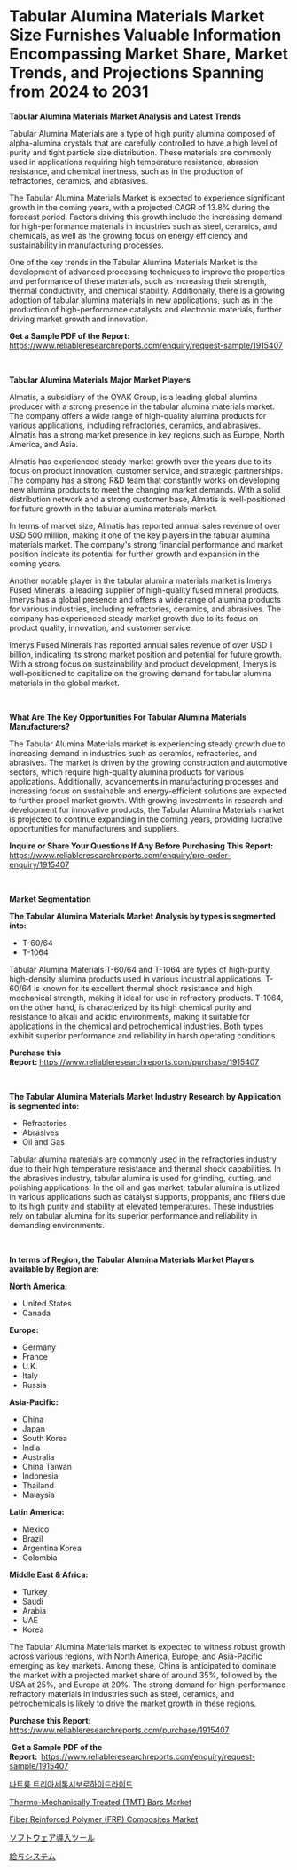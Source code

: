 <p><h1>Tabular Alumina Materials Market Size Furnishes Valuable Information Encompassing Market Share, Market Trends, and Projections Spanning from 2024 to 2031</h1></p><p><strong>Tabular Alumina Materials Market Analysis and Latest Trends</strong></p>
<p><p>Tabular Alumina Materials are a type of high purity alumina composed of alpha-alumina crystals that are carefully controlled to have a high level of purity and tight particle size distribution. These materials are commonly used in applications requiring high temperature resistance, abrasion resistance, and chemical inertness, such as in the production of refractories, ceramics, and abrasives.</p><p>The Tabular Alumina Materials Market is expected to experience significant growth in the coming years, with a projected CAGR of 13.8% during the forecast period. Factors driving this growth include the increasing demand for high-performance materials in industries such as steel, ceramics, and chemicals, as well as the growing focus on energy efficiency and sustainability in manufacturing processes.</p><p>One of the key trends in the Tabular Alumina Materials Market is the development of advanced processing techniques to improve the properties and performance of these materials, such as increasing their strength, thermal conductivity, and chemical stability. Additionally, there is a growing adoption of tabular alumina materials in new applications, such as in the production of high-performance catalysts and electronic materials, further driving market growth and innovation.</p></p>
<p><strong>Get a Sample PDF of the Report:&nbsp;</strong> <a href="https://www.reliableresearchreports.com/enquiry/request-sample/1915407">https://www.reliableresearchreports.com/enquiry/request-sample/1915407</a></p>
<p>&nbsp;</p>
<p><strong>Tabular Alumina Materials Major Market Players</strong></p>
<p><p>Almatis, a subsidiary of the OYAK Group, is a leading global alumina producer with a strong presence in the tabular alumina materials market. The company offers a wide range of high-quality alumina products for various applications, including refractories, ceramics, and abrasives. Almatis has a strong market presence in key regions such as Europe, North America, and Asia.</p><p>Almatis has experienced steady market growth over the years due to its focus on product innovation, customer service, and strategic partnerships. The company has a strong R&D team that constantly works on developing new alumina products to meet the changing market demands. With a solid distribution network and a strong customer base, Almatis is well-positioned for future growth in the tabular alumina materials market.</p><p>In terms of market size, Almatis has reported annual sales revenue of over USD 500 million, making it one of the key players in the tabular alumina materials market. The company's strong financial performance and market position indicate its potential for further growth and expansion in the coming years.</p><p>Another notable player in the tabular alumina materials market is Imerys Fused Minerals, a leading supplier of high-quality fused mineral products. Imerys has a global presence and offers a wide range of alumina products for various industries, including refractories, ceramics, and abrasives. The company has experienced steady market growth due to its focus on product quality, innovation, and customer service.</p><p>Imerys Fused Minerals has reported annual sales revenue of over USD 1 billion, indicating its strong market position and potential for future growth. With a strong focus on sustainability and product development, Imerys is well-positioned to capitalize on the growing demand for tabular alumina materials in the global market.</p></p>
<p>&nbsp;</p>
<p><strong>What Are The Key Opportunities For Tabular Alumina Materials Manufacturers?</strong></p>
<p><p>The Tabular Alumina Materials market is experiencing steady growth due to increasing demand in industries such as ceramics, refractories, and abrasives. The market is driven by the growing construction and automotive sectors, which require high-quality alumina products for various applications. Additionally, advancements in manufacturing processes and increasing focus on sustainable and energy-efficient solutions are expected to further propel market growth. With growing investments in research and development for innovative products, the Tabular Alumina Materials market is projected to continue expanding in the coming years, providing lucrative opportunities for manufacturers and suppliers.</p></p>
<p><strong>Inquire or Share Your Questions If Any Before Purchasing This Report:</strong> <a href="https://www.reliableresearchreports.com/enquiry/pre-order-enquiry/1915407">https://www.reliableresearchreports.com/enquiry/pre-order-enquiry/1915407</a></p>
<p>&nbsp;</p>
<p><strong>Market Segmentation</strong></p>
<p><strong>The Tabular Alumina Materials Market Analysis by types is segmented into:</strong></p>
<p><ul><li>T-60/64</li><li>T-1064</li></ul></p>
<p><p>Tabular Alumina Materials T-60/64 and T-1064 are types of high-purity, high-density alumina products used in various industrial applications. T-60/64 is known for its excellent thermal shock resistance and high mechanical strength, making it ideal for use in refractory products. T-1064, on the other hand, is characterized by its high chemical purity and resistance to alkali and acidic environments, making it suitable for applications in the chemical and petrochemical industries. Both types exhibit superior performance and reliability in harsh operating conditions.</p></p>
<p><strong>Purchase this Report:&nbsp;</strong><a href="https://www.reliableresearchreports.com/purchase/1915407">https://www.reliableresearchreports.com/purchase/1915407</a></p>
<p>&nbsp;</p>
<p><strong>The Tabular Alumina Materials Market Industry Research by Application is segmented into:</strong></p>
<p><ul><li>Refractories</li><li>Abrasives</li><li>Oil and Gas</li></ul></p>
<p><p>Tabular alumina materials are commonly used in the refractories industry due to their high temperature resistance and thermal shock capabilities. In the abrasives industry, tabular alumina is used for grinding, cutting, and polishing applications. In the oil and gas market, tabular alumina is utilized in various applications such as catalyst supports, proppants, and fillers due to its high purity and stability at elevated temperatures. These industries rely on tabular alumina for its superior performance and reliability in demanding environments.</p></p>
<p>&nbsp;</p>
<p><strong>In terms of Region, the Tabular Alumina Materials Market Players available by Region are:</strong></p>
<p>
    <p> <strong> North America: </strong>
        <ul>
            <li>United States</li>
            <li>Canada</li>
        </ul>
        </p> 
    <p> <strong> Europe: </strong>
        <ul>
            <li>Germany</li>
            <li>France</li>
            <li>U.K.</li>
            <li>Italy</li>
            <li>Russia</li>
        </ul>
        </p> 
    <p> <strong> Asia-Pacific: </strong>
        <ul>
            <li>China</li>
            <li>Japan</li>
            <li>South Korea</li>
            <li>India</li>
            <li>Australia</li>
            <li>China Taiwan</li>
            <li>Indonesia</li>
            <li>Thailand</li>
            <li>Malaysia</li>
        </ul>
        </p> 
    <p> <strong> Latin America: </strong>
        <ul>
            <li>Mexico</li>
            <li>Brazil</li>
            <li>Argentina Korea</li>
            <li>Colombia</li>
        </ul>
        </p> 
    <p> <strong> Middle East & Africa: </strong>
        <ul>
            <li>Turkey</li>
            <li>Saudi</li>
            <li>Arabia</li>
            <li>UAE</li>
            <li>Korea</li>
        </ul>
    </p>
    </p>
<p><p>The Tabular Alumina Materials market is expected to witness robust growth across various regions, with North America, Europe, and Asia-Pacific emerging as key markets. Among these, China is anticipated to dominate the market with a projected market share of around 35%, followed by the USA at 25%, and Europe at 20%. The strong demand for high-performance refractory materials in industries such as steel, ceramics, and petrochemicals is likely to drive the market growth in these regions.</p></p>
<p><strong>Purchase this Report: </strong><a href="https://www.reliableresearchreports.com/purchase/1915407">https://www.reliableresearchreports.com/purchase/1915407</a></p>
<p>&nbsp;<strong>Get a Sample PDF of the Report:&nbsp;&nbsp;</strong><a href="https://www.reliableresearchreports.com/enquiry/request-sample/1915407">https://www.reliableresearchreports.com/enquiry/request-sample/1915407</a></p>
<p><strong></strong></p>
<p><p><a href="https://medium.com/@dudleyferry/%EC%86%8C%EB%93%90-%ED%8A%B8%EB%A6%AC%EC%95%84%EC%84%B8%ED%86%A1%EC%8B%9C%EB%B3%B4%EB%A1%9C%ED%95%98%EC%9D%B4%EB%93%9C%EB%9D%BC%EC%9D%B4%EB%93%9C-%EC%8B%9C%EC%9E%A5-%EA%B2%BD%EC%9F%81-%EB%B6%84%EC%84%9D-%EC%8B%9C%EC%9E%A5-%EB%8F%99%ED%96%A5-%EB%B0%8F-2031%EB%85%84%EA%B9%8C%EC%A7%80%EC%9D%98-%EC%98%88%EC%B8%A1-fcaf9a760ca2">나트륨 트리아세톡시보로하이드라이드</a></p><p><a href="https://github.com/lubmix/Market-Research-Report-List-1/blob/main/thermo-mechanically-treated-tmt-bars-market.md">Thermo-Mechanically Treated (TMT) Bars Market</a></p><p><a href="https://github.com/joannagoyvaerts/Market-Research-Report-List-1/blob/main/fiber-reinforced-polymer-frp-composites-market.md">Fiber Reinforced Polymer (FRP) Composites Market</a></p><p><a href="https://medium.com/@rebekaanderson14/%E3%82%BD%E3%83%95%E3%83%88%E3%82%A6%E3%82%A7%E3%82%A2%E5%B1%95%E9%96%8B%E3%83%84%E3%83%BC%E3%83%AB%E5%B8%82%E5%A0%B4%E5%88%86%E6%9E%90-%E3%81%9D%E3%81%AEcagr-%E5%B8%82%E5%A0%B4%E3%82%BB%E3%82%B0%E3%83%A1%E3%83%B3%E3%83%86%E3%83%BC%E3%82%B7%E3%83%A7%E3%83%B3-%E3%81%8A%E3%82%88%E3%81%B3%E3%82%B0%E3%83%AD%E3%83%BC%E3%83%90%E3%83%AB%E7%94%A3%E6%A5%AD%E6%A6%82%E6%B3%81-d0b2a9877638">ソフトウェア導入ツール</a></p><p><a href="https://medium.com/@manuelmann1976/%E7%B5%A6%E4%B8%8E%E3%82%B7%E3%82%B9%E3%83%86%E3%83%A0%E3%81%AE%E5%B8%82%E5%A0%B4%E5%88%86%E6%9E%90-%E3%81%9D%E3%81%AEcagr-%E5%B8%82%E5%A0%B4%E3%82%BB%E3%82%B0%E3%83%A1%E3%83%B3%E3%83%86%E3%83%BC%E3%82%B7%E3%83%A7%E3%83%B3-%E3%81%8A%E3%82%88%E3%81%B3%E4%B8%96%E7%95%8C%E3%81%AE%E7%94%A3%E6%A5%AD%E6%A6%82%E8%A6%81-5c24968af49f">給与システム</a></p></p>